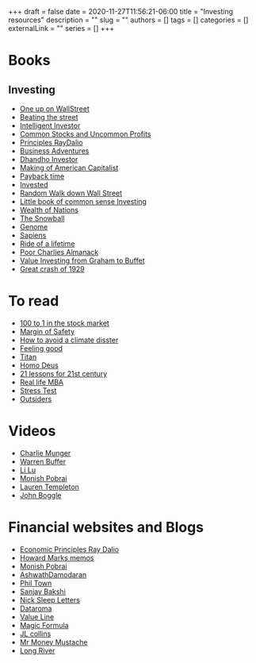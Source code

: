 +++ 
draft = false
date = 2020-11-27T11:56:21-06:00
title = "Investing resources"
description = ""
slug = ""
authors = []
tags = []
categories = []
externalLink = ""
series = []
+++

# Books 

## Investing 
 - [One up on WallStreet](https://www.amazon.com/One-Up-Wall-Street-Already/dp/0743200403)
 - [Beating the street](https://www.amazon.com/Beating-Street-Peter-Lynch/dp/0671891634)
 - [Intelligent Investor](https://www.amazon.com/Intelligent-Investor-Definitive-Investing-Essentials/dp/0060555661)
 - [Common Stocks and Uncommon Profits](https://www.amazon.com/Common-Stocks-Uncommon-Profits-Writings/dp/0471445509)
 - [Principles RayDalio](https://www.amazon.com/Principles-Life-Work-Ray-Dalio/dp/1501124021)
 - [Business Adventures](https://www.amazon.com/Business-Adventures-Twelve-Classic-Street/dp/1497644895)
 - [Dhandho Investor](https://www.amazon.com/Dhandho-Investor-Low-Risk-Method-Returns/dp/047004389X)
 - [Making of American Capitalist](https://www.amazon.com/Buffett-American-Capitalist-Roger-Lowenstein/dp/0812979273)
 - [Payback time](https://www.amazon.com/Payback-Time-Making-Money-Revenge/dp/0307461866)
 - [Invested](https://www.amazon.com/Invested-Warren-Buffett-Charlie-Emotions/dp/0062672657)
 - [Random Walk down Wall Street](https://www.amazon.com/Random-Walk-Down-Wall-Street/dp/0393330338)
 - [Little book of common sense Investing](https://www.amazon.com/Little-Book-Common-Sense-Investing/dp/0470102101)
 - [Wealth of Nations](https://www.amazon.com/Wealth-Nations-Adam-Smith/dp/1505577128)
 - [The Snowball](https://en.wikipedia.org/wiki/The_Snowball:_Warren_Buffett_and_the_Business_of_Life)
 - [Genome](https://www.amazon.com/Genome-Autobiography-Species-23-Chapters/dp/0060894083)
 - [Sapiens](https://www.amazon.com/Sapiens-Humankind-Yuval-Noah-Harari/dp/0062316095)
 - [Ride of a lifetime](https://www.amazon.com/Ride-Lifetime-Lessons-Learned-Company/dp/0399592091)
 - [Poor Charlies Almanack](https://www.amazon.com/Poor-Charlies-Almanack-Charles-Expanded/dp/1578645018)
 - [Value Investing from Graham to Buffet](https://www.amazon.com/Value-Investing-Graham-Buffett-Beyond/dp/0471463396)
 - [Great crash of 1929](https://en.wikipedia.org/wiki/The_Great_Crash,_1929)

 # To read
 - [100 to 1 in the stock market](https://www.amazon.com/100-Stock-Market-Distinguished-Opportunities/dp/1626540292)
 - [Margin of Safety](https://www.amazon.com/Margin-Safety-Risk-Averse-Strategies-Thoughtful/dp/0887305105)
 - [How to avoid a climate disster](https://www.amazon.com/How-Avoid-Climate-Disaster-Breakthroughs/dp/059321577X)
 - [Feeling good](https://www.amazon.com/Feeling-Good-New-Mood-Therapy/dp/0380810336)
 - [Titan](https://www.amazon.com/Titan-Life-John-Rockefeller-Sr/dp/1400077303)
 - [Homo Deus](https://www.amazon.com/Homo-Deus-Brief-History-Tomorrow/dp/0062464310)
 - [21 lessons for 21st century](https://www.amazon.com/Lessons-21st-Century-Yuval-Harari/dp/0525512179)
 - [Real life MBA](https://www.amazon.com/Real-Life-MBA-Winning-Building-Growing-ebook/dp/B00OP1FIU2)
 - [Stress Test](https://www.amazon.com/Stress-Test-Reflections-Financial-Crises/dp/0804138613)
 - [Outsiders](https://www.goodreads.com/book/show/13586932-the-outsiders)
 
 
# Videos 

  - [Charlie Munger](https://www.youtube.com/watch?v=S9HgIGzOENA)
  - [Warren Buffer](https://www.youtube.com/watch?v=NwwUb_QoF18)
  - [Li Lu](https://www.youtube.com/watch?v=y3c2PKupiu8)
  - [Monish Pobrai](https://www.youtube.com/watch?v=E_nWM4vjgqE)
  - [Lauren Templeton](https://www.youtube.com/watch?v=K-vW9ByuXTE) 
  - [John Boggle](https://www.youtube.com/watch?v=3uJbHREmUs4)


# Financial websites and Blogs 

  - [Economic Principles Ray Dalio](https://economicprinciples.org/)
  - [Howard Marks memos](https://www.oaktreecapital.com/insights/howard-marks-memos)
  - [Monish Pobrai](http://www.chaiwithpabrai.com/)
  - [AshwathDamodaran](http://people.stern.nyu.edu/adamodar/New_Home_Page/home.htm)
  - [Phil Town](https://www.ruleoneinvesting.com/)
  - [Sanjay Bakshi](https://fundooprofessor.wordpress.com/)
  - [Nick Sleep Letters](https://igyfoundation.org.uk/wp-content/uploads/2021/03/Full_Collection_Nomad_Letters.pdf)
  - [Dataroma](https://www.dataroma.com/m/home.php)
  - [Value Line](https://www.valueline.com/)
  - [Magic Formula](https://www.magicformulainvesting.com/)
  - [JL collins](https://jlcollinsnh.com/)
  - [Mr Money Mustache](https://www.mrmoneymustache.com/)
  - [Long River](https://www.longriverinv.com/blog/category/Investing)

  
  